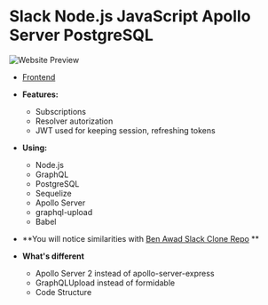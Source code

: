 # Slack Node.js JavaScript Apollo Server PostgreSQL
  

![Website Preview](https://res.cloudinary.com/misvetoih/image/upload/v1598966446/sure/jkju7kztau35amkxl6ra.jpg)
* [Frontend](https://github.com/urosradosavljevic/slack-clone-web/ "Frontend repo")

* **Features:** 
  * Subscriptions
  * Resolver autorization
  * JWT used for keeping session, refreshing tokens
  
* **Using:** 
  * Node.js
  * GraphQL
  * PostgreSQL
  * Sequelize
  * Apollo Server
  * graphql-upload
  * Babel
  
  
* **You will notice similarities with [Ben Awad Slack Clone Repo](https://github.com/benawad/slack-clone-client/ "Ben Awad's repo") ** 

* **What's different**
  * Apollo Server 2 instead of apollo-server-express
  * GraphQLUpload instead of formidable
  * Code Structure
